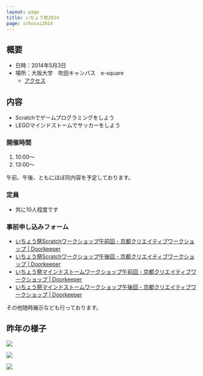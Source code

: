 ```yaml
---
layout: page
title: いちょう祭2014
page: ichosai2014
---
```


## 概要

- 日時：2014年5月3日
- 場所：大阪大学　吹田キャンパス　e-square
    - [アクセス](http://e2handai.jp/access)


## 内容

- Scratchでゲームプログラミングをしよう
- LEGOマインドストームでサッカーをしよう

### 開催時間

1. 10:00～
2. 13:00～

午前、午後、ともにほぼ同内容を予定しております。

### 定員

- 共に10人程度です

### 事前申し込みフォーム

- [いちょう祭Scratchワークショップ午前回 - 京都クリエイティブワークショップ \| Doorkeeper](http://kyokuri.doorkeeper.jp/events/10688)
- [いちょう祭Scratchワークショップ午後回 - 京都クリエイティブワークショップ \| Doorkeeper](http://kyokuri.doorkeeper.jp/events/10689)
- [いちょう祭マインドストームワークショップ午前回 - 京都クリエイティブワークショップ \| Doorkeeper](http://kyokuri.doorkeeper.jp/events/10690)
- [いちょう祭マインドストームワークショップ午後回 - 京都クリエイティブワークショップ \| Doorkeeper](http://kyokuri.doorkeeper.jp/events/10691)

その他随時展示なども行っております。

## 昨年の様子

![](http://kyokuri.pwsj.org/images/blogs/ichosai-2013/DSCN0387.jpg)
 
![](http://e2handai.jp/wp-content/gallery/ichof2013/dsc00476.jpg)
 
![](http://e2handai.jp/wp-content/gallery/ichof2013/dsc00560.jpg)
